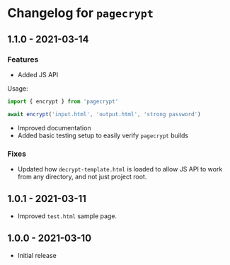 # Changelog for `pagecrypt`

## 1.1.0 - 2021-03-14

### Features

-   Added JS API

Usage:

```js
import { encrypt } from 'pagecrypt'

await encrypt('input.html', 'output.html', 'strong password')
```

-   Improved documentation
-   Added basic testing setup to easily verify `pagecrypt` builds

### Fixes

-   Updated how `decrypt-template.html` is loaded to allow JS API to work from any directory, and not just project root.

## 1.0.1 - 2021-03-11

-   Improved `test.html` sample page.

## 1.0.0 - 2021-03-10

-   Initial release
